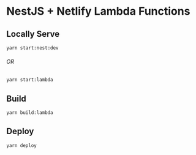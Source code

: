 # NestJS + Netlify Lambda Functions

## Locally Serve

`yarn start:nest:dev`

###### OR

`yarn start:lambda`

## Build

`yarn build:lambda`

## Deploy

`yarn deploy`
